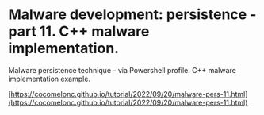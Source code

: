 # Malware development: persistence - part 11. C++ malware implementation.

Malware persistence technique - via Powershell profile. C++ malware implementation example.    

[https://cocomelonc.github.io/tutorial/2022/09/20/malware-pers-11.html](https://cocomelonc.github.io/tutorial/2022/09/20/malware-pers-11.html)
